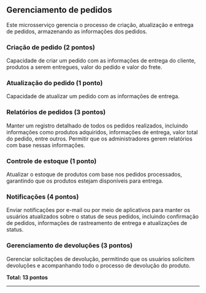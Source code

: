 

## Gerenciamento de pedidos

Este microsserviço gerencia o processo de criação, atualização e entrega de pedidos, armazenando as informações dos
pedidos.

### Criação de pedido (2 pontos)

Capacidade de criar um pedido com as informações de entrega do cliente, produtos a serem entregues, valor do pedido e
valor do frete.

### Atualização do pedido (1 ponto)

Capacidade de atualizar um pedido com as informações de entrega.

### Relatórios de pedidos (3 pontos)

Manter um registro detalhado de todos os pedidos realizados, incluindo informações como produtos adquiridos, informações
de entrega, valor total do pedido, entre outros. Permitir que os administradores gerem relatórios com base nessas
informações.

### Controle de estoque (1 ponto)

Atualizar o estoque de produtos com base nos pedidos processados, garantindo que os produtos estejam disponíveis para
entrega.

### Notificações (4 pontos)

Enviar notificações por e-mail ou por meio de aplicativos para manter os usuários atualizados sobre o status de seus
pedidos, incluindo confirmação de pedidos, informações de rastreamento de entrega e atualizações de status.

### Gerenciamento de devoluções (3 pontos)

Gerenciar solicitações de devolução, permitindo que os usuários solicitem devoluções e acompanhando todo o processo de
devolução do produto.

**Total: 13 pontos**

---

